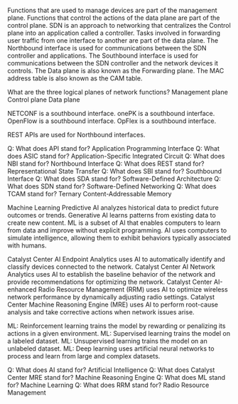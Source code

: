 Functions that are used to manage devices are part of the management plane.
Functions that control the actions of the data plane are part of the control plane.
SDN is an approach to networking that centralizes the Control plane into an application called a controller.
Tasks involved in forwarding user traffic from one interface to another are part of the data plane.
The Northbound interface is used for communications between the SDN controller and applications.
The Southbound interface is used for communications between the SDN controller and the network devices it controls.
The Data plane is also known as the Forwarding plane.
The MAC address table is also known as the CAM table.

What are the three logical planes of network functions?
Management plane
Control plane
Data plane



NETCONF is a southbound interface.
onePK is a southbound interface.
OpenFlow is a southbound interface.
OpFlex is a southbound interface.

REST APIs are used for Northbound interfaces.

Q: What does API stand for?
Application Programming Interface
Q: What does ASIC stand for?
Application-Specific Integrated Circuit
Q: What does NBI stand for?
Northbound Interface
Q: What does REST stand for?
Representational State Transfer
Q: What does SBI stand for?
Southbound Interface
Q: What does SDA stand for?
Software-Defined Architecture
Q: What does SDN stand for?
Software-Defined Networking 
Q: What does TCAM stand for?
Ternary Content-Addressable Memory

Machine Learning
Predictive AI analyzes historical data to predict future outcomes or trends.
Generative AI learns patterns from existing data to create new content.
ML is a subset of AI that enables computers to learn from data and improve without explicit programming.
AI uses computers to simulate intelligence, allowing them to exhibit behaviors typically associated with humans.

Catalyst Center AI Endpoint Analytics uses AI to automatically identify and classify devices connected to the network.
Catalyst Center AI Network Analytics uses AI to establish the baseline behavior of the network and provide recommendations for optimizing the network.
Catalyst Center AI-enhanced Radio Resource Management (RRM) uses AI to optimize wireless network performance by dynamically adjusting radio settings.
Catalyst Center Machine Reasoning Engine (MRE) uses AI to perform root-cause analysis and take corrective actions when network issues arise.



ML: Reinforcement learning trains the model by rewarding or penalizing its actions in a given environment.
ML: Supervised learning trains the model on a labeled dataset.
ML: Unsupervised learning trains the model on an unlabeled dataset.
ML: Deep learning uses artificial neural networks to process and learn from large and complex datasets.

Q: What does AI stand for?
Artificial Intelligence
Q: What does Catalyst Center MRE stand for?
Machine Reasoning Engine
Q: What does ML stand for?
Machine Learning
Q: What does RRM stand for?
Radio Resource Management
